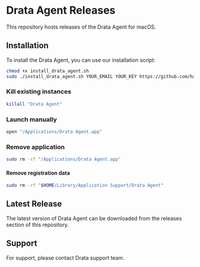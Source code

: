 # Drata Agent Releases

This repository hosts releases of the Drata Agent for macOS.

## Installation

To install the Drata Agent, you can use our installation script:

```bash
chmod +x install_drata_agent.sh
sudo ./install_drata_agent.sh YOUR_EMAIL YOUR_KEY https://github.com/hassantayyab/drata-agent-releases/releases/latest/download/Drata-Agent-mac.pkg
```

### Kill existing instances

```bash
killall "Drata Agent"
```

### Launch manually

```bash
open "/Applications/Drata Agent.app"
```

### Remove application

```bash
sudo rm -rf "/Applications/Drata Agent.app"
```

#### Remove registration data

```bash
sudo rm -rf "$HOME/Library/Application Support/Drata Agent"
```

## Latest Release

The latest version of Drata Agent can be downloaded from the releases section of this repository.

## Support

For support, please contact Drata support team.
